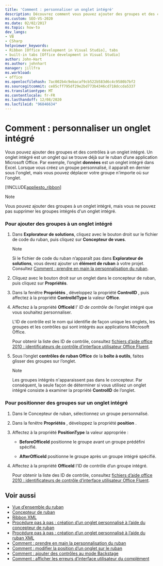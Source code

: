 ```yaml
---
title: 'Comment : personnaliser un onglet intégré'
description: Découvrez comment vous pouvez ajouter des groupes et des contrôles à un onglet intégré. Un onglet intégré est un onglet qui se trouve déjà sur le ruban d’une application Microsoft Office.
ms.custom: SEO-VS-2020
ms.date: 02/02/2017
ms.topic: how-to
dev_langs:
- VB
- CSharp
helpviewer_keywords:
- Ribbon [Office development in Visual Studio], tabs
- built-in tabs [Office development in Visual Studio]
author: John-Hart
ms.author: johnhart
manager: jillfra
ms.workload:
- office
ms.openlocfilehash: 7ac002b4c9ebacaf9cb522b583d6c4c9580b7bf2
ms.sourcegitcommit: ce85cff795df29e2bd773b4346cd718dccda5337
ms.translationtype: MT
ms.contentlocale: fr-FR
ms.lasthandoff: 12/08/2020
ms.locfileid: "96846634"
---
```

# <a name="how-to-customize-a-built-in-tab"></a>Comment : personnaliser un onglet intégré
  Vous pouvez ajouter des groupes et des contrôles à un onglet intégré. Un onglet intégré est un onglet qui se trouve déjà sur le ruban d’une application Microsoft Office. Par exemple, l’onglet **données** est un onglet intégré dans Excel. Lorsque vous créez un groupe personnalisé, il apparaît en dernier sous l'onglet, mais vous pouvez déplacer votre groupe n'importe où sur l'onglet.

 [!INCLUDE[appliesto_ribbon](../vsto/includes/appliesto-ribbon-md.md)]

> [!NOTE]
> Vous pouvez ajouter des groupes à un onglet intégré, mais vous ne pouvez pas supprimer les groupes intégrés d'un onglet intégré.

### <a name="to-add-groups-to-a-built-in-tab"></a>Pour ajouter des groupes à un onglet intégré

1. Dans **Explorateur de solutions**, cliquez avec le bouton droit sur le fichier de code du ruban, puis cliquez sur **Concepteur de vues**.

    > [!NOTE]
    > Si le fichier de code du ruban n’apparaît pas dans **Explorateur de solutions**, vous devez ajouter un **élément de ruban** à votre projet. Consultez [Comment : prendre en main la personnalisation du ruban](../vsto/how-to-get-started-customizing-the-ribbon.md).

2. Cliquez avec le bouton droit sur un onglet dans le concepteur de ruban, puis cliquez sur **Propriétés**.

3. Dans la fenêtre **Propriétés** , développez la propriété **ControlID** , puis affectez à la propriété **ControlIdType** la valeur **Office**.

4. Affectez à la propriété **OfficeId** l' *ID de contrôle* de l’onglet intégré que vous souhaitez personnaliser.

     L'ID de contrôle est le nom qui identifie de façon unique les onglets, les groupes et les contrôles qui sont intégrés aux applications Microsoft Office.

     Pour obtenir la liste des ID de contrôle, consultez [fichiers d’aide office 2010 : identificateurs de contrôle d’interface utilisateur Office Fluent](https://www.microsoft.com/download/details.aspx?id=6627).

5. Sous l’onglet **contrôles de ruban Office** de la **boîte à outils**, faites glisser des groupes sur l’onglet.

    > [!NOTE]
    > Les groupes intégrés n'apparaissent pas dans le concepteur. Par conséquent, la seule façon de déterminer si vous utilisez un onglet intégré consiste à examiner la propriété **ControlID** de l’onglet.

### <a name="to-position-groups-on-a-built-in-tab"></a>Pour positionner des groupes sur un onglet intégré

1. Dans le Concepteur de ruban, sélectionnez un groupe personnalisé.

2. Dans la fenêtre **Propriétés** , développez la propriété **position** .

3. Affectez à la propriété **PositionType** la valeur appropriée :

    - **BeforeOfficeId** positionne le groupe avant un groupe prédéfini spécifié.

    - **AfterOfficeId** positionne le groupe après un groupe intégré spécifié.

4. Affectez à la propriété **OfficeId** l’ID de contrôle d’un groupe intégré.

     Pour obtenir la liste des ID de contrôle, consultez [fichiers d’aide office 2010 : identificateurs de contrôle d’interface utilisateur Office Fluent](https://www.microsoft.com/download/details.aspx?id=6627).

## <a name="see-also"></a>Voir aussi
- [Vue d’ensemble du ruban](../vsto/ribbon-overview.md)
- [Concepteur de ruban](../vsto/ribbon-designer.md)
- [Ribbon XML](../vsto/ribbon-xml.md)
- [Procédure pas à pas : création d’un onglet personnalisé à l’aide du concepteur de ruban](../vsto/walkthrough-creating-a-custom-tab-by-using-the-ribbon-designer.md)
- [Procédure pas à pas : création d’un onglet personnalisé à l’aide du ruban XML](../vsto/walkthrough-creating-a-custom-tab-by-using-ribbon-xml.md)
- [Comment : prendre en main la personnalisation du ruban](../vsto/how-to-get-started-customizing-the-ribbon.md)
- [Comment : modifier la position d’un onglet sur le ruban](../vsto/how-to-change-the-position-of-a-tab-on-the-ribbon.md)
- [Comment : ajouter des contrôles au mode Backstage](../vsto/how-to-add-controls-to-the-backstage-view.md)
- [Comment : afficher les erreurs d’interface utilisateur du complément](../vsto/how-to-show-add-in-user-interface-errors.md)
